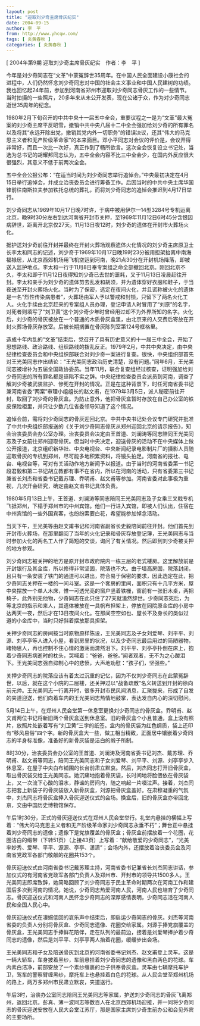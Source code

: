 ```yaml
---
layout: post
title: "迎取刘少奇主席骨灰纪实"
date: 2004-09-15
author: 李　平
from: http://www.yhcqw.com/
tags: [ 炎黄春秋 ]
categories: [ 炎黄春秋 ]
---
```



[ 2004年第9期 迎取刘少奇主席骨灰纪实　作者：李　平 ]


今年是刘少奇同志在“文革”中蒙冤辞世35周年。在中国人民全面建设小康社会的进程中，人们仍然怀念刘少奇同志对中国的社会主义事业和中国人民建树的功绩。我也回忆起24年前，参加到河南省郑州市迎取刘少奇同志骨灰工作的一些情节。当时拍摄的一些照片，20多年来从未公开发表，现在公诸于众，作为对少奇同志逝世35周年的纪念。


1980年2月下旬召开的中共中央十一届五中全会，重要议程之一是为“文革”最大冤案的刘少奇主席平反昭雪，撤销中共中央八届十二中全会强加给刘少奇的所有罪名以及将其“永远开除出党，撤销其党内外一切职务”的错误决议，还其“伟大的马克思主义者和无产阶级革命家”的本来面目。邓小平同志对会议的评价是，会议开得非常好，而且一次比一次好，真正作到了畅所欲言。这次全会恢复设立书记处，当选为总书记的胡耀邦同志认为，五中全会内容不比三中全会少，在国内外反应很大很强烈，其意义不低于前两次全会。


五中全会公报公布：“在适当时间为刘少奇同志举行追悼会。”中央最初决定在4月15日举行追悼会，并成立治丧委员会进行筹备工作。后因当时的中共中央主席华国锋前往南斯拉夫参加铁托总统的葬礼，而将刘少奇同志的追悼会推迟到4月17日举行。


刘少奇同志从1969年10月17日晚7时许，于病中被用伊尔—14型3284号专机运离北京，晚9时30分左右到达河南省开封市关押，至1969年11月12日6时45分含恨因病辞世，距离开北京仅27天。11月13日夜12时，刘少奇的遗体在开封市火葬场火化。


据护送刘少奇前往开封并最终在开封火葬场观察遗体火化情况的刘少奇主席原卫士长李太和同志的记述，刘少奇于1969年10月17日晚19时23分被用担架抬离中南海福禄居，从北京西郊机场用飞机空运到河南，晚21点30分在开封机场降落，即被送入监护地点。李太和一行于11月8日奉专案组之命全部撤回北京。刚回北京不久，李太和即于11月12日夜得知刘少奇已去世的噩耗，又于11月13日凌晨赶往开封。李太和亲手为刘少奇的遗体剪去乱发和胡须，并为遗体穿好衣服和鞋子，于当夜送至开封火葬场火化。当时为了保密，选定在夜间火化，并且谎称被火化的遗体是一名“烈性传染病患者”，火葬场由军人予以警戒和封锁，只留下了两名火化工人。火化手续由北京赶来的专案组人员办理，登记申请人时冒用了“刘原”的名字，对死者则填写了“刘卫黄”这个刘少奇少年时曾经用过却不为外界所知的名字。火化后，刘少奇的骨灰被放在一个普通的木质骨灰盒里，由北京来的人交费后寄放在开封火葬场骨灰存放室。后被长期搁置在骨灰陈列室第124号框格里。


造成十年内乱的“文革”结束后，党召开了具有历史意义的十一届三中全会，开始了思想路线、政治路线、组织路线的拨乱反正。1979年2月，中共中央决定，由中央纪律检查委员会和中央组织部联合对刘少奇一案进行复查。很快，中央组织部首先对王光美同志作出结论：“王光美同志政治历史清楚，没有问题。”同年6月，王光美同志被增补为五届全国政协委员。当年11月，联合复查组经过核查，证明强加给刘少奇同志的所有罪名都是诬陷不实之辞。中央纪律检查委员会派员到河南，调查了解刘少奇被武装监护、惨死在开封的情况。正是在这种背景下，时任河南省委书记兼河南省委“两案”审理小组组长的赵文甫，在1979年3月5日，派人秘密前往开封，取回了刘少奇的骨灰盒。为防止意外，他把骨灰盒暂时存放在自己办公室的铁皮保险柜里，并只让少数几位省委领导知道了这个情况。


追悼会前，需将刘少奇同志的骨灰迎回北京。中共中央书记处会议专门研究并批准了中共中央组织部报送的《关于刘少奇同志骨灰从郑州迎回北京的请示报告》，知会治丧委员会办公室办理。治丧委员会决定由王首道、刘澜涛等同志陪同王光美同志及子女前往郑州迎取骨灰。但当时中央决定，迎送骨灰的活动不在中央媒体上做公开报道，北京组织新华社、中央电视台、中央新闻纪录电影制片厂的摄影人员随迎取骨灰的专机到郑州，尽可能多地积累资料，将镜头拍足。河南省的报社、电台、电视台等，可对有关活动作地方新闻予以报道。由于当时的河南省委第一书记段君毅和第二书记胡立教都有事不在省内，所以在河南的活动，只有省委第三书记兼省长刘杰和省委书记戴苏理、乔明甫、赵文甫等参加。河南省委对此事极为重视，几次开会研究，确定由赵文甫书记具体负责。


1980年5月13日上午，王首道、刘澜涛等同志陪同王光美同志及子女乘三叉戟专机飞抵郑州，下榻于郑州市的中州宾馆。他们一行进入宾馆，即被人们认出，住宿在中州宾馆的一些外国宾客，也纷纷索要白花，希望能参加悼念活动。


当天下午，王光美等由赵文甫书记和河南省副省长史毅陪同前往开封。他们首先到开封市火葬场，在那里翻阅了当年的火化记录和骨灰存放登记簿，王光美同志与当时参加火化的两名工人作了简短的交谈，询问了有关情况。然后即到刘少奇被关押的地方参观。


刘少奇同志被关押的地方是原开封市政府院内一栋三层的老式楼房。这里解放前是开封银行及其金库，所以修得非常坚固，院落也不大。由于墙高房固，院落封闭，且只有一条安装了铁门的通道可以进出，符合易于保密的要求，因此选定在此，把少奇同志关押在一楼的一间斗室。这是一个套房的里间，面积只有十几平方米，屋中央摆放一个单人木床，惟一可透光亮的窗户竖着铁栅，窗前有一张旧木桌，两把椅子，此外别无他物，少奇同志在此只住了27天就溘然辞世。少奇同志死后，为等北京的指示和来人，其遗体被放在一具帆布担架上，停放在同院原金库的小房中达两天一夜，然后才在13日夜间火化。在那间空空如也、屋长不及身长的类似过道的小金库中，当时只好斜着摆放那具担架。


关押少奇同志的房间按当时原物原样陈设，王光美同志及子女刘爱琴、刘平平、刘源、刘亭亭等人进入小屋，看到房里的状况，以及少奇同志最后用过的简陋器物，睹物思人，再也控制不住心情的激荡而潸然泪下。刘平平、刘亭亭扑倒在床上，抱着少奇同志病逝时的枕头，哭喊着：“爸爸，爸爸。”闻者观者，无不为之心酸泪下。王光美同志强自抑制心中的悲愤，大声地劝慰：“孩子们，坚强些。”


关押少奇同志的院落应该有着太过沉重的记忆，因为不仅刘少奇同志在此蒙冤辞世，以后，就在这个小院的二层楼，还关押过以“战备疏散”名义转送到开封的徐向前元帅。王光美同志一行离开时，很多开封市民风闻消息，汇聚拢来，形成了自发的夹道迎送，他们向着车内的王光美同志热情地鼓掌，表达发自内心的深切慰问。


5月14日上午，在郑州人民会堂第一休息室更换刘少奇同志的骨灰盒。乔明甫、赵文甫两位书记将新旧两个骨灰盒送到休息室。旧的骨灰盒个小且普通，盒上没有照片，放照片处嵌着写有“刘卫黄”三字的纸签。盒内的骨灰袋为红色绸质，袋上还印有“移风易俗”四个字。新的骨灰盒大一些，做工相当精致，正面居中镶嵌着少奇同志的半身标准像，准备好的新骨灰袋是洁白的缎子所制。


8时30分，治丧委员会办公室的王首道、刘澜涛及河南省委书记刘杰、戴苏理、乔明甫、赵文甫等同志，陪同王光美同志和子女刘爱琴、刘平平、刘源、刘亭亭步入休息室，在屋子中央白布铺围的长台前肃立默哀。然后，刘杰同志打开旧骨灰盒，取出骨灰袋交给王光美同志。她沉痛地抱着骨灰袋，长时间地将脸偎依在骨灰袋上，又一次流下心酸的泪水，静谧的房间内，随之响起一片啜泣声。接着，刘杰同志把套上新袋子的骨灰袋放入新骨灰盒，刘源把骨灰盒盖好。在肃穆凝重的气氛中，刘杰同志将骨灰盒捧入骨灰迎送仪式的会场。换盒后，旧的骨灰盒亦带回北京，交由中国历史博物馆保存。


午后1时30分，正式的骨灰迎送仪式在郑州人民会堂举行。礼堂内悬挂的横幅上写着：“伟大的马克思主义者和无产阶级革命家刘少奇同志永垂不朽”；舞台正中悬挂着刘少奇同志的遗像；遗像下是党旗覆盖的骨灰盒；骨灰盒前摆放着一个花圈，花圈洁白的缎带（下转51页）（上接43页）上写着：“献给敬爱的少奇同志”，“光美率妙秀、爱琴、平平、源源、亭亭、潇潇”；会场内外，还摆放着治丧委员会及河南省党政军各部门敬献的花圈共153个。


骨灰迎送仪式由河南省委书记戴苏理主持，河南省委书记兼省长刘杰同志讲话，参加仪式的有河南省党政军各部门负责人及郑州市、开封市的领导共1500多人。王光美同志即席致辞，她简略回顾了刘少奇同志于民主革命时期两次在河南工作和建国后多次到河南的情况。她说，少奇同志热爱河南人民，河南人民也培育了少奇同志。骨灰迎送仪式和河南人民怀念少奇同志的深厚感情表明，少奇同志活在河南人民和全国人民心中。


骨灰迎送仪式在凄婉低回的哀乐声中结束后，即启运少奇同志的骨灰。刘杰等河南省委的负责人分别将骨灰盒、少奇同志遗像、花圈交给家属。刘源手捧党旗覆盖的骨灰盒，王光美同志手捧鲜花陪伴，走在队列的最前边，接着是刘爱琴捧护着少奇同志的遗像，然后是刘平平、刘亭亭两人抬着花圈，缓缓步出会场。


王光美同志和子女及陪送骨灰到北京的河南省委书记刘杰、赵文甫登上灵车。这是一辆大轿车，车身披着黑纱，车前悬挂着刘少奇同志的遗像和黑白两色的花球。车内素白洁净，前部安放了一个素纱缠裹的台子供奉骨灰盒。灵车由七辆摩托车护卫，驾车的警察臂缠黑纱，摩托车上也悬挂着白色的花球。从人民会堂至郑州机场的路上，两万多郑州市民肃立默哀，夹道送行。


午后3时，治丧办公室同志陪同王光美同志等家属，护送刘少奇同志的骨灰飞离郑州，返回北京。彭真、薄一波同志等数百人在北京西郊机场迎接，并一同将少奇同志的骨灰迎送安放在人民大会堂江苏厅，那是国家主席刘少奇生前办公和会见外宾的主要场所。


